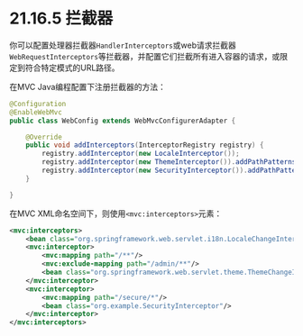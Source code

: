 # 21.16.5 拦截器

你可以配置处理器拦截器`HandlerInterceptors`或web请求拦截器`WebRequestInterceptors`等拦截器，并配置它们拦截所有进入容器的请求，或限定到符合特定模式的URL路径。

在MVC Java编程配置下注册拦截器的方法：

```java
@Configuration
@EnableWebMvc
public class WebConfig extends WebMvcConfigurerAdapter {

    @Override
    public void addInterceptors(InterceptorRegistry registry) {
        registry.addInterceptor(new LocaleInterceptor());
        registry.addInterceptor(new ThemeInterceptor()).addPathPatterns("/**").excludePathPatterns("/admin/**");
        registry.addInterceptor(new SecurityInterceptor()).addPathPatterns("/secure/*");
    }

}
```

在MVC XML命名空间下，则使用`<mvc:interceptors>`元素：

```xml
<mvc:interceptors>
    <bean class="org.springframework.web.servlet.i18n.LocaleChangeInterceptor"/>
    <mvc:interceptor>
        <mvc:mapping path="/**"/>
        <mvc:exclude-mapping path="/admin/**"/>
        <bean class="org.springframework.web.servlet.theme.ThemeChangeInterceptor"/>
    </mvc:interceptor>
    <mvc:interceptor>
        <mvc:mapping path="/secure/*"/>
        <bean class="org.example.SecurityInterceptor"/>
    </mvc:interceptor>
</mvc:interceptors>
```
